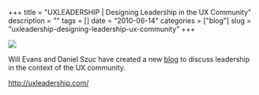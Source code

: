 +++
title = "UXLEADERSHIP | Designing Leadership in the UX Community"
description = ""
tags = []
date = "2010-06-14"
categories = ["blog"]
slug = "uxleadership-designing-leadership-ux-community"
+++



  <div class="notebook-screenshot"><a href="http://uxleadership.com/"><img src="http://media.konigi.com/bluga/wt4c167f1d181e3_large.jpg"/></a></div><p>Will Evans and Daniel Szuc have created a new <a href="http://uxleadership.com/">blog</a> to discuss leadership in the context of the UX community.</p>

    
  <a href="http://uxleadership.com/">http://uxleadership.com/</a>
